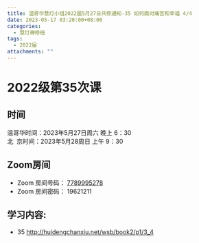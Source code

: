 ```yaml
---
title: 温哥华慧灯小组2022届5月27日共修通知-35 如何面对痛苦和幸福 4/4
date: 2023-05-17 03:20:00+08:00
categories:
  - 慧灯禅修班
tags:
  - 2022届
attachments: ""
---
```

# 2022级第35次课

## 时间

温哥华时间：2023年5月27日周六 晚上 6：30\
北  京时间：2023年5月28周日 上午 9：30

## Zoom房间

* Zoom 房间号码： [7789995278](https://us02web.zoom.us/j/7789995278?pwd=VjZmbWJFY2k2K0E5RVB2cTNIQmhqUT09)
* Zoom 房间密码： 19621211

## 学习内容:

* 35 <http://huidengchanxiu.net/wsb/book2/p1/3_4>